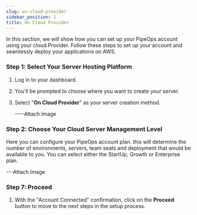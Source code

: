 ```yaml
---
slug: on-cloud-provider
sidebar_position: 1
title: On Cloud Provider
---
```


In this section, we will show how you can set up your PipeOps account using your cloud Provider. Follow these steps to set up your account and seamlessly deploy your applications on AWS.

### Step 1: Select Your Server Hosting Platform

1. Log in to your dashboard.
2. You'll be prompted to choose where you want to create your server.
3. Select "**On Cloud Provider**" as your server creation method.

   ----Attach Image

### Step 2: Choose Your Cloud Server Management Level

Here you can configure your PipeOps account plan. this will determine the number of environments, servers, team seats and deployment that would be available to you. You can select either the StartUp, Growth or Enterprise plan.

---Attach Image


### Step 7: Proceed

1. With the "Account Connected" confirmation, click on the **Proceed** button to move to the next steps in the setup process.
